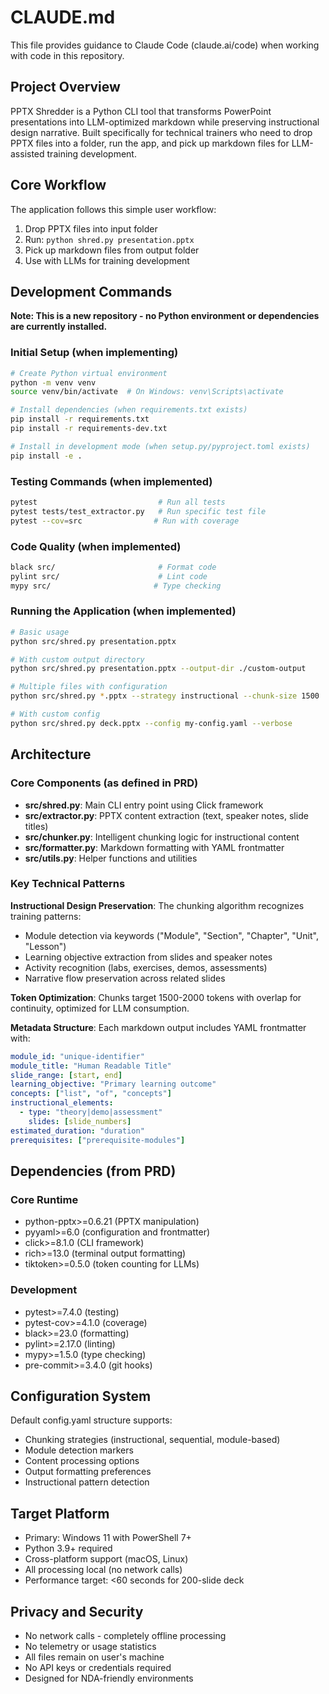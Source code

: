 # CLAUDE.md

This file provides guidance to Claude Code (claude.ai/code) when working with code in this repository.

## Project Overview

PPTX Shredder is a Python CLI tool that transforms PowerPoint presentations into LLM-optimized markdown while preserving instructional design narrative. Built specifically for technical trainers who need to drop PPTX files into a folder, run the app, and pick up markdown files for LLM-assisted training development.

## Core Workflow

The application follows this simple user workflow:
1. Drop PPTX files into input folder
2. Run: `python shred.py presentation.pptx`
3. Pick up markdown files from output folder
4. Use with LLMs for training development

## Development Commands

**Note: This is a new repository - no Python environment or dependencies are currently installed.**

### Initial Setup (when implementing)
```bash
# Create Python virtual environment
python -m venv venv
source venv/bin/activate  # On Windows: venv\Scripts\activate

# Install dependencies (when requirements.txt exists)
pip install -r requirements.txt
pip install -r requirements-dev.txt

# Install in development mode (when setup.py/pyproject.toml exists)
pip install -e .
```

### Testing Commands (when implemented)
```bash
pytest                           # Run all tests
pytest tests/test_extractor.py   # Run specific test file
pytest --cov=src                # Run with coverage
```

### Code Quality (when implemented)
```bash
black src/                       # Format code
pylint src/                      # Lint code
mypy src/                       # Type checking
```

### Running the Application (when implemented)
```bash
# Basic usage
python src/shred.py presentation.pptx

# With custom output directory
python src/shred.py presentation.pptx --output-dir ./custom-output

# Multiple files with configuration
python src/shred.py *.pptx --strategy instructional --chunk-size 1500

# With custom config
python src/shred.py deck.pptx --config my-config.yaml --verbose
```

## Architecture

### Core Components (as defined in PRD)

- **src/shred.py**: Main CLI entry point using Click framework
- **src/extractor.py**: PPTX content extraction (text, speaker notes, slide titles)
- **src/chunker.py**: Intelligent chunking logic for instructional content
- **src/formatter.py**: Markdown formatting with YAML frontmatter
- **src/utils.py**: Helper functions and utilities

### Key Technical Patterns

**Instructional Design Preservation**: The chunking algorithm recognizes training patterns:
- Module detection via keywords ("Module", "Section", "Chapter", "Unit", "Lesson")
- Learning objective extraction from slides and speaker notes
- Activity recognition (labs, exercises, demos, assessments)
- Narrative flow preservation across related slides

**Token Optimization**: Chunks target 1500-2000 tokens with overlap for continuity, optimized for LLM consumption.

**Metadata Structure**: Each markdown output includes YAML frontmatter with:
```yaml
module_id: "unique-identifier"
module_title: "Human Readable Title" 
slide_range: [start, end]
learning_objective: "Primary learning outcome"
concepts: ["list", "of", "concepts"]
instructional_elements:
  - type: "theory|demo|assessment"
    slides: [slide_numbers]
estimated_duration: "duration"
prerequisites: ["prerequisite-modules"]
```

## Dependencies (from PRD)

### Core Runtime
- python-pptx>=0.6.21 (PPTX manipulation)
- pyyaml>=6.0 (configuration and frontmatter)
- click>=8.1.0 (CLI framework)
- rich>=13.0 (terminal output formatting)
- tiktoken>=0.5.0 (token counting for LLMs)

### Development
- pytest>=7.4.0 (testing)
- pytest-cov>=4.1.0 (coverage)
- black>=23.0 (formatting)
- pylint>=2.17.0 (linting)
- mypy>=1.5.0 (type checking)
- pre-commit>=3.4.0 (git hooks)

## Configuration System

Default config.yaml structure supports:
- Chunking strategies (instructional, sequential, module-based)
- Module detection markers
- Content processing options
- Output formatting preferences
- Instructional pattern detection

## Target Platform

- Primary: Windows 11 with PowerShell 7+
- Python 3.9+ required
- Cross-platform support (macOS, Linux)
- All processing local (no network calls)
- Performance target: <60 seconds for 200-slide deck

## Privacy and Security

- No network calls - completely offline processing
- No telemetry or usage statistics
- All files remain on user's machine
- No API keys or credentials required
- Designed for NDA-friendly environments
